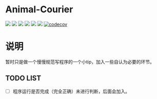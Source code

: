 # Animal-Courier

[![](https://img.shields.io/github/license/dota2-BioTools/Animal-Courier.svg)](https://github.com/dota2-BioTools/Animal-Courier/blob/master/LICENSE)
![](https://img.shields.io/circleci/project/github/dota2-BioTools/Animal-Courier/master.svg)
![](https://img.shields.io/github/tag-date/dota2-biotools/animal-courier.svg)
![](https://img.shields.io/github/last-commit/dota2-BioTools/Animal-Courier.svg)
[![](https://img.shields.io/conda/v/btrspg/Animal-Courier.svg)](https://anaconda.org/btrspg/animal-courier)
[![](https://img.shields.io/conda/dn/btrspg/Animal-Courier.svg)](https://anaconda.org/btrspg/animal-courier)
[![codecov](https://codecov.io/gh/dota2-BioTools/Animal-Courier/branch/master/graph/badge.svg)](https://codecov.io/gh/dota2-BioTools/Animal-Courier)

# 说明

暂时只是做一个慢慢规范写程序的一个小tip，加入一些自认为必要的环节。

## TODO LIST

- [ ] 程序运行是否完成（完全正确）未进行判断，后面会加入。
